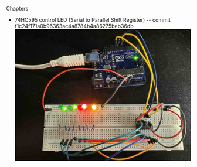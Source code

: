 Chapters

* 74HC595 control LED (Serial to Parallel Shift Register) -- commit f1c24f171a0b96363ac4a8784b4a86275beb36db ![ref](/images/14.jpg)
